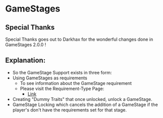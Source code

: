 # GameStages

## Special Thanks
Special Thanks goes out to Darkhax for the wonderful changes done in GameStages 2.0.0 !

## Explanation:
- So the GameStage Support exists in three form:
- Using GameStages as requirements
    - To see information about the GameStage requirement
    - Please visit the Requirement-Type Page:
        - [Link](/Mods/CompatSkills/Requirements/Requirements/)
- Creating "Dummy Traits" that once unlocked, unlock a GameStage.
- GameStage Locking which cancels the addition of a GameStage if the player's don't have the requirements set for that stage.